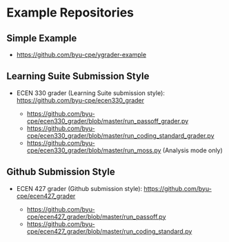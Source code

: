 # Example Repositories

## Simple Example
* <https://github.com/byu-cpe/ygrader-example>

## Learning Suite Submission Style
* ECEN 330 grader (Learning Suite submission style): <https://github.com/byu-cpe/ecen330_grader>

  * <https://github.com/byu-cpe/ecen330_grader/blob/master/run_passoff_grader.py>
  * <https://github.com/byu-cpe/ecen330_grader/blob/master/run_coding_standard_grader.py>
  * <https://github.com/byu-cpe/ecen330_grader/blob/master/run_moss.py> (Analysis mode only)

## Github Submission Style
* ECEN 427 grader (Github submission style): <https://github.com/byu-cpe/ecen427_grader>

  * <https://github.com/byu-cpe/ecen427_grader/blob/master/run_passoff.py>
  * <https://github.com/byu-cpe/ecen427_grader/blob/master/run_coding_standard.py>



